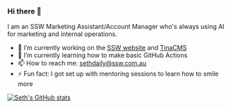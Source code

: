 ### Hi there 👋

I am an SSW Marketing Assistant/Account Manager who's always using AI for marketing and internal operations.

- 🔭 I’m currently working on the [SSW website](https://ssw.com.au) and [TinaCMS](https://tina.io)
- 🌱 I’m currently learning how to make basic GitHub Actions
- 📫 How to reach me: sethdaily@ssw.com.au
- ⚡ Fun fact: I got set up with mentoring sessions to learn how to smile more

[![Seth's GitHub stats](https://github-readme-stats.vercel.app/api?username=sethdaily&theme=dark)](https://github.com/sethdaily/github-readme-stats)
